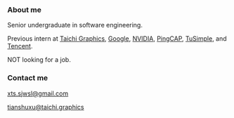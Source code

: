 ### About me

Senior undergraduate in software engineering.

Previous intern at [Taichi Graphics](https://github.com/taichi-dev), [Google](https://github.com/google), [NVIDIA](https://github.com/NVIDIA), [PingCAP](https://github.com/PingCAP), [TuSimple](https://github.com/TuSimple), and [Tencent](https://github.com/Tencent).

NOT looking for a job.

### Contact me

xts.sjwsl@gmail.com

tianshuxu@taichi.graphics
